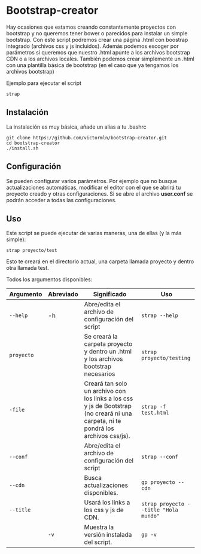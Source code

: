 # Bootstrap-creator

Hay ocasiones que estamos creando constantemente proyectos con bootstrap y no queremos tener bower o parecidos para instalar un simple bootstrap. Con este script podremos crear una página .html con boostrap integrado (archivos css y js incluidos). Además podemos escoger por parámetros si queremos que nuestro .html apunte a los archivos bootstrap CDN o a los archivos locales.
También podemos crear simplemente un .html con una plantilla básica de bootstrap (en el caso que ya tengamos los archivos bootstrap)

Ejemplo para ejecutar el script
```shell
strap
```

## Instalación

La instalación es muy básica, añade un alias a tu .bashrc

```shell
git clone https://github.com/victormln/bootstrap-creator.git
cd bootstrap-creator
./install.sh
```

## Configuración

Se pueden configurar varios parámetros. Por ejemplo que no busque actualizaciones automáticas, modificar el editor con el que se abrirá tu proyecto creado y otras configuraciones. Si se abre el archivo **user.conf** se podrán acceder a todas las configuraciones.

## Uso

Este script se puede ejecutar de varias maneras, una de ellas (y la más simple):
```shell
strap proyecto/test
```

Esto te creará en el directorio actual, una carpeta llamada proyecto y dentro otra llamada test.

Todos los argumentos disponibles:

|Argumento           |Abreviado|Significado                                   |Uso|
| ------------- | ---- | ---------------------------------------- |----------|
|`--help`     | -h | Abre/edita el archivo de configuración del script  |`strap --help`      |
|`proyecto`       |     | Se creará la carpeta proyecto y dentro un .html y los archivos bootstrap necesarios        |`strap proyecto/testing`  |
|`-file`     |  | Creará tan solo un archivo con los links a los css y js de Bootstrap (no creará ni una carpeta, ni te pondrá los archivos css/js).  |`strap -f test.html`      |
|`--conf`     |  | Abre/edita el archivo de configuración del script  |`strap --conf`      |
|`--cdn`     |  | Busca actualizaciones disponibles.  |`gp proyecto --cdn`      |
|`--title`     |  | Usará los links a los css y js de CDN.  |`strap proyecto --title "Hola mundo"`      |
|     |`-v`  | Muestra la versión instalada del script.  |`gp -v`      |
